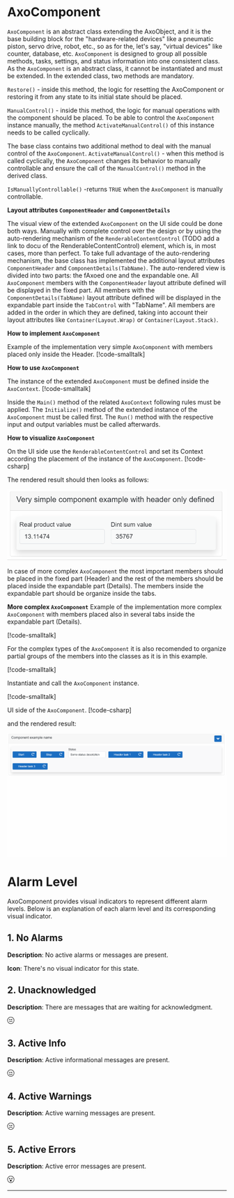 # AxoComponent

`AxoComponent` is an abstract class extending the AxoObject, and it is the base building block for the "hardware-related devices" like a pneumatic piston, servo drive, robot, etc., so as for the, let's say, "virtual devices" like counter, database, etc. `AxoComponent` is designed to group all possible methods, tasks, settings, and status information into one consistent class. As the `AxoComponent` is an abstract class, it cannot be instantiated and must be extended. In the extended class, two methods are mandatory. 

`Restore()` - inside this method, the logic for resetting the AxoComponent or restoring it from any state to its initial state should be placed.

`ManualControl()` - inside this method, the logic for manual operations with the component should be placed. To be able to control the `AxoComponent` instance manually, the method `ActivateManualControl()` of this instance needs to be called cyclically.

The base class contains two additional method to deal with the manual control of the `AxoComponent`. 
`ActivateManualControl()` - when this method is called cyclically, the `AxoComponent` changes its behavior to manually controllable and ensure the call of the `ManualControl()` method in the derived class.

`IsManuallyControllable()` -returns `TRUE` when the `AxoComponent` is manually controllable. 

**Layout attributes `ComponentHeader` and `ComponentDetails`**

The visual view of the extended `AxoComponent` on the UI side could be done both ways. Manually with complete control over the design or by using the auto-rendering mechanism of the `RenderableContentControl` (TODO add a link to docu of the RenderableContentControl) element, which is, in most cases, more than perfect.
To take full advantage of the auto-rendering mechanism, the base class has implemented the additional layout attributes `ComponentHeader` and `ComponentDetails(TabName)`. The auto-rendered view is divided into two parts: the fAxoed one and the expandable one. 
All `AxoComponent` members with the `ComponentHeader` layout attribute defined will be displayed in the fixed part. 
All members with the `ComponentDetails(TabName)` layout attribute defined will be displayed in the expandable part inside the `TabControl` with "TabName". 
All members are added in the order in which they are defined, taking into account their layout attributes like `Container(Layout.Wrap)` or `Container(Layout.Stack)`.

**How to implement `AxoComponent`**

Example of the implementation very simple `AxoComponent` with members placed only inside the Header.
[!code-smalltalk[](../app/src/Examples/AXOpen.AxoComponent/AxoComponentHeaderOnlyExample.st?name=Implementation)]

**How to use `AxoComponent`**

The instance of the extended `AxoComponent` must be defined inside the `AxoContext`.
[!code-smalltalk[](../app/src/Examples/AXOpen.AxoComponent/AxoComponentHeaderOnlyExample.st?name=Using)]

Inside the `Main()` method of the related `AxoContext` following rules must be applied. The `Initialize()` method of the extended instance of the `AxoComponent` must be called first.
The `Run()` method with the respective input and output variables must be called afterwards.

**How to visualize `AxoComponent`**

On the UI side use the `RenderableContentControl` and set its Context according the placement of the instance of the `AxoComponent`.
[!code-csharp[](../app/ix-blazor/axopencore.blazor/Pages/AxoCore/AxoComponentHeaderOnlyExample.razor?name=RenderedView)]

The rendered result should then looks as follows:

![Alt text](assets/VerySimpleComponentExampleWithHeaderOnlyDefined.gif)

In case of more complex `AxoComponent` the most important members should be placed in the fixed part (Header) and the rest of the members should be placed inside the expandable part (Details). The members inside the expandable part should be organize inside the tabs.  

**More complex `AxoComponent`**
Example of the implementation more complex `AxoComponent` with members placed also in several tabs inside the expandable part (Details).

[!code-smalltalk[](../app/src/Examples/AXOpen.AxoComponent/AxoComponentExample.st?name=Implementation)]

For the complex types of the `AxoComponent` it is also recomended to organize partial groups of the members into the classes as it is in this example.

[!code-smalltalk[](../app/src/Examples/AXOpen.AxoComponent/AxoComponentExample.st?name=ClassDefinitions)]

Instantiate and call the `AxoComponent` instance.

[!code-smalltalk[](../app/src/Examples/AXOpen.AxoComponent/AxoComponentExample.st?name=Using)]

UI side of the `AxoComponent`.
[!code-csharp[](../app/ix-blazor/axopencore.blazor/Pages/AxoCore/AxoComponentExample.razor?name=RenderedView)]

and the rendered result:

![Alt text](assets/ComplexComponentExample.gif)


# Alarm Level

AxoComponent provides visual indicators to represent different alarm levels. Below is an explanation of each alarm level and its corresponding visual indicator.

## 1. No Alarms
**Description**: No active alarms or messages are present. 

**Icon**: There's no visual indicator for this state.

## 2. Unacknowledged
**Description**: There are messages that are waiting for acknowledgment.

<svg xmlns="http://www.w3.org/2000/svg" width="16" height="16" fill="currentColor" class="bi bi-emoji-neutral" viewBox="0 0 16 16">
  <path d="M8 15A7 7 0 1 1 8 1a7 7 0 0 1 0 14zm0 1A8 8 0 1 0 8 0a8 8 0 0 0 0 16z"/>
  <path d="M4 10.5a.5.5 0 0 0 .5.5h7a.5.5 0 0 0 0-1h-7a.5.5 0 0 0-.5.5zm3-4C7 5.672 6.552 5 6 5s-1 .672-1 1.5S5.448 8 6 8s1-.672 1-1.5zm4 0c0-.828-.448-1.5-1-1.5s-1 .672-1 1.5S9.448 8 10 8s1-.672 1-1.5z"/>
</svg>

## 3. Active Info
**Description**: Active informational messages are present.

<svg xmlns="http://www.w3.org/2000/svg" width="16" height="16" fill="currentColor" class="bi bi-emoji-smile" viewBox="0 0 16 16">
  <path d="M8 15A7 7 0 1 1 8 1a7 7 0 0 1 0 14zm0 1A8 8 0 1 0 8 0a8 8 0 0 0 0 16z"/>
  <path d="M4.285 9.567a.5.5 0 0 1 .683.183A3.498 3.498 0 0 0 8 11.5a3.498 3.498 0 0 0 3.032-1.75.5.5 0 1 1 .866.5A4.498 4.498 0 0 1 8 12.5a4.498 4.498 0 0 1-3.898-2.25.5.5 0 0 1 .183-.683zM7 6.5C7 7.328 6.552 8 6 8s-1-.672-1-1.5S5.448 5 6 5s1 .672 1 1.5zm4 0c0 .828-.448 1.5-1 1.5s-1-.672-1-1.5S9.448 5 10 5s1 .672 1 1.5z"/>
</svg>

## 4. Active Warnings
**Description**: Active warning messages are present.

<svg xmlns="http://www.w3.org/2000/svg" width="16" height="16" fill="currentColor" class="bi bi-emoji-frown" viewBox="0 0 16 16">
  <path d="M8 15A7 7 0 1 1 8 1a7 7 0 0 1 0 14zm0 1A8 8 0 1 0 8 0a8 8 0 0 0 0 16z"/>
  <path d="M4.285 12.433a.5.5 0 0 0 .683-.183A3.498 3.498 0 0 1 8 10.5c1.295 0 2.426.703 3.032 1.75a.5.5 0 0 0 .866-.5A4.498 4.498 0 0 0 8 9.5a4.5 4.5 0 0 0-3.898 2.25.5.5 0 0 0 .183.683zM7 6.5C7 7.328 6.552 8 6 8s-1-.672-1-1.5S5.448 5 6 5s1 .672 1 1.5zm4 0c0 .828-.448 1.5-1 1.5s-1-.672-1-1.5S9.448 5 10 5s1 .672 1 1.5z"/>
</svg>

## 5. Active Errors
**Description**: Active error messages are present.

<svg xmlns="http://www.w3.org/2000/svg" width="16" height="16" fill="currentColor" class="bi bi-emoji-dizzy" viewBox="0 0 16 16">
  <path d="M8 15A7 7 0 1 1 8 1a7 7 0 0 1 0 14zm0 1A8 8 0 1 0 8 0a8 8 0 0 0 0 16z"/>
  <path d="M9.146 5.146a.5.5 0 0 1 .708 0l.646.647.646-.647a.5.5 0 0 1 .708.708l-.647.646.647.646a.5.5 0 0 1-.708.708l-.646-.647-.646.647a.5.5 0 1 1-.708-.708l.647-.646-.647-.646a.5.5 0 0 1 0-.708zm-5 0a.5.5 0 0 1 .708 0l.646.647.646-.647a.5.5 0 1 1 .708.708l-.647.646.647.646a.5.5 0 1 1-.708.708L5.5 7.207l-.646.647a.5.5 0 1 1-.708-.708l.647-.646-.647-.646a.5.5 0 0 1 0-.708zM10 11a2 2 0 1 1-4 0 2 2 0 0 1 4 0z"/>
</svg>

---